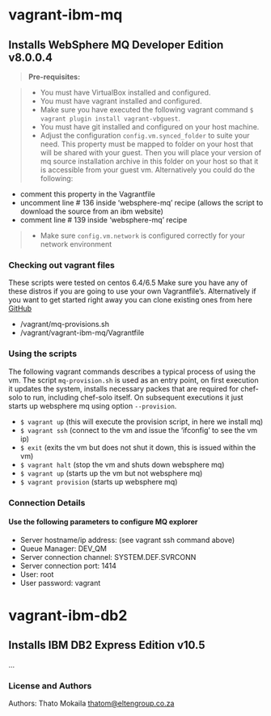 # vagrant-ibm-mq

## Installs WebSphere MQ Developer Edition v8.0.0.4

> **Pre-requisites:**

> - You must have VirtualBox installed and configured.
> - You must have vagrant installed and configured.
> - Make sure you have executed the following vagrant command `$ vagrant plugin install vagrant-vbguest`.
> - You must have git installed and configured on your host machine.
> - Adjust the configuration `config.vm.synced_folder` to suite your need. This property must be mapped to folder on your host that will be shared with your guest. Then you will place your version of mq source installation archive in this folder on your host so that it is accessible from your guest vm. Alternatively you could do the following:
  - comment this property in the Vagrantfile
  - uncomment line # 136 inside ‘websphere-mq’ recipe (allows the script to download the source from an ibm website)
  - comment line # 139 inside ‘websphere-mq’ recipe   
> - Make sure `config.vm.network` is configured correctly for your network environment

### Checking out vagrant files

These scripts were tested on centos 6.4/6.5 Make sure you have any of these distros if you are going to use your own Vagrantfile’s. Alternatively if you want to get started right away you can clone existing ones from here [GitHub](https://github.com/thato-mokaila/vagrant)

* /vagrant/mq-provisions.sh
* /vagrant/vagrant-ibm-mq/Vagrantfile


### Using the scripts

The following vagrant commands describes a typical process of using the vm. The script `mq-provision.sh` is used as an entry point, on first execution it updates the system, installs necessary packes that are required for chef-solo to run, including chef-solo itself. On subsequent executions it just starts up websphere mq using option `--provision`.

* `$ vagrant up` (this will execute the provision script, in here we install mq)
* `$ vagrant ssh` (connect to the vm and issue the ‘ifconfig’ to see the vm ip)
* `$ exit` (exits the vm but does not shut it down, this is issued within the vm)
* `$ vagrant halt` (stop the vm and shuts down websphere mq)
* `$ vagrant up` (starts up the vm but not websphere mq)
* `$ vagrant provision` (starts up websphere mq)

### Connection Details

#### Use the following parameters to configure MQ explorer

* Server hostname/ip address: (see vagrant ssh command above)
* Queue Manager: DEV_QM
* Server connection channel: SYSTEM.DEF.SVRCONN
* Server connection port: 1414
* User: root
* User password: vagrant


# vagrant-ibm-db2

## Installs IBM DB2 Express Edition v10.5

...

### License and Authors

Authors: Thato Mokaila thatom@eltengroup.co.za